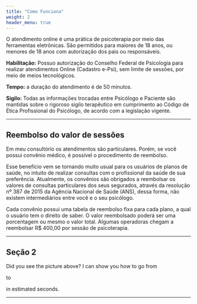 ```yaml
---
title: "Como Funciona"
weight: 2
header_menu: true
---
```


O atendimento online é uma prática de psicoterapia por meio das ferramentas eletrônicas.
São permitidos para maiores de 18 anos, ou menores de 18 anos com autorização dos pais ou responsáveis.

**Habilitação:** Possuo autorização do Conselho Federal de Psicologia para realizar atendimentos Online (Cadastro e-Psi), sem limite de sessões, por meio de meios tecnológicos.

**Tempo:** a duração do atendimento é de 50 minutos.

**Sigilo:** Todas as informações trocadas entre Psicólogo e Paciente são mantidas sobre o rigoroso sigilo terapêutico em cumprimento ao Código de Ética Profissional do Psicólogo, de acordo com a legislação vigente.



---

## Reembolso do valor de sessões

Em meu consultório os atendimentos são particulares. Porém, se você possui convênio médico, é possível o procedimento de reembolso.

Esse benefício vem se tornando muito usual para os usuários de planos de saúde, no intuito de realizar consultas com o profissional da saúde de sua preferência.
Atualmente, os convênios são obrigados a reembolsar os valores de consultas particulares dos seus segurados, através da resolução nº 387 de 2015 da Agência Nacional de Saúde (ANS), dessa forma, não existem intermediários entre você e o seu psicólogo.

Cada convênio possui uma tabela de reembolso fixa para cada plano, a qual o usuário tem o direito de saber. O valor reembolsado poderá ser uma porcentagem ou mesmo o valor total. Algumas operadoras chegam a reembolsar R$ 400,00 por sessão de psicoterapia.


---

## Seção 2

Did you see the picture above? I can show you how to go from

<!-- ![Let us get started on a clean slate](images/board-bunch-cooking-food-349609.jpg) -->

to

<!-- ![Let us get started on a clean slate](images/woman-pouring-juice-on-glass-3184192.jpg) -->

in estimated seconds.

---
